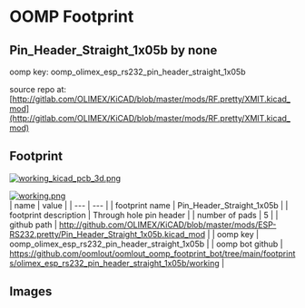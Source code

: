 # OOMP Footprint  
## Pin_Header_Straight_1x05b  by none  
  
oomp key: oomp_olimex_esp_rs232_pin_header_straight_1x05b  
  
source repo at: [http://gitlab.com/OLIMEX/KiCAD/blob/master/mods/RF.pretty/XMIT.kicad_mod](http://gitlab.com/OLIMEX/KiCAD/blob/master/mods/RF.pretty/XMIT.kicad_mod)  
## Footprint  
  
[![working_kicad_pcb_3d.png](working_kicad_pcb_3d_600.png)](working_kicad_pcb_3d.png)  
  
[![working.png](working_600.png)](working.png)  
| name | value | 
| --- | --- | 
| footprint name | Pin_Header_Straight_1x05b | 
| footprint description | Through hole pin header | 
| number of pads | 5 | 
| github path | http://github.com/OLIMEX/KiCAD/blob/master/mods/ESP-RS232.pretty/Pin_Header_Straight_1x05b.kicad_mod | 
| oomp key | oomp_olimex_esp_rs232_pin_header_straight_1x05b | 
| oomp bot github | https://github.com/oomlout/oomlout_oomp_footprint_bot/tree/main/footprints/olimex_esp_rs232_pin_header_straight_1x05b/working | 
## Images  
